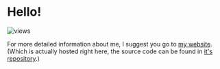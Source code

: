 # Hello!

![views](https://komarev.com/ghpvc/?username=nickelulz&color=brightgreen)

For more detailed information about me, I suggest you go to [my website](https://nickelulz.github.io/). 
(Which is actually hosted right here, the source code can be found in [it's repository](https://github.com/nickelulz/nickelulz.github.io).)
